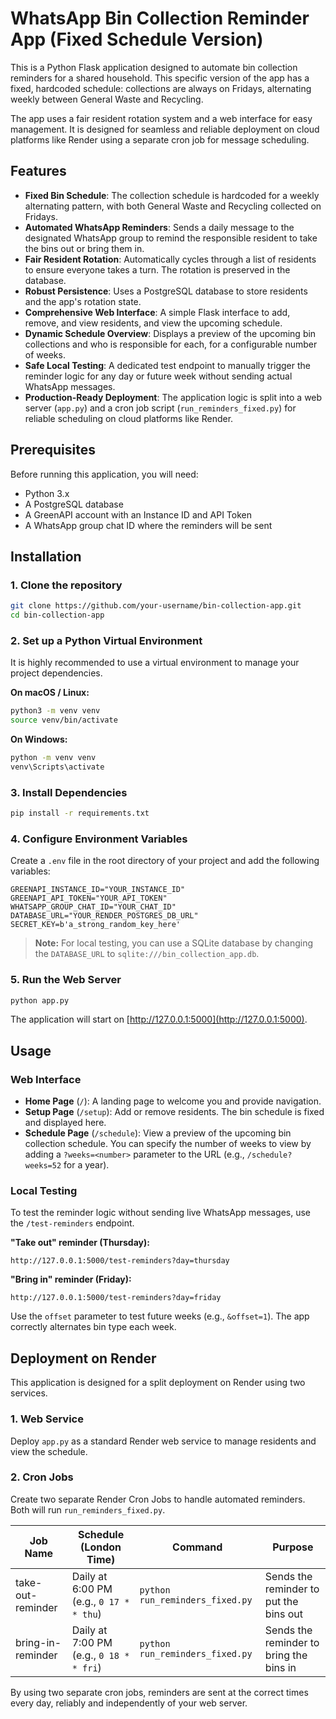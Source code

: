 # WhatsApp Bin Collection Reminder App (Fixed Schedule Version)

This is a Python Flask application designed to automate bin collection reminders for a shared household. This specific version of the app has a fixed, hardcoded schedule: collections are always on Fridays, alternating weekly between General Waste and Recycling.

The app uses a fair resident rotation system and a web interface for easy management. It is designed for seamless and reliable deployment on cloud platforms like Render using a separate cron job for message scheduling.

## Features

- **Fixed Bin Schedule**: The collection schedule is hardcoded for a weekly alternating pattern, with both General Waste and Recycling collected on Fridays.
- **Automated WhatsApp Reminders**: Sends a daily message to the designated WhatsApp group to remind the responsible resident to take the bins out or bring them in.
- **Fair Resident Rotation**: Automatically cycles through a list of residents to ensure everyone takes a turn. The rotation is preserved in the database.
- **Robust Persistence**: Uses a PostgreSQL database to store residents and the app's rotation state.
- **Comprehensive Web Interface**: A simple Flask interface to add, remove, and view residents, and view the upcoming schedule.
- **Dynamic Schedule Overview**: Displays a preview of the upcoming bin collections and who is responsible for each, for a configurable number of weeks.
- **Safe Local Testing**: A dedicated test endpoint to manually trigger the reminder logic for any day or future week without sending actual WhatsApp messages.
- **Production-Ready Deployment**: The application logic is split into a web server (`app.py`) and a cron job script (`run_reminders_fixed.py`) for reliable scheduling on cloud platforms like Render.

## Prerequisites

Before running this application, you will need:

- Python 3.x
- A PostgreSQL database
- A GreenAPI account with an Instance ID and API Token
- A WhatsApp group chat ID where the reminders will be sent

## Installation

### 1. Clone the repository
```bash
git clone https://github.com/your-username/bin-collection-app.git
cd bin-collection-app
```

### 2. Set up a Python Virtual Environment
It is highly recommended to use a virtual environment to manage your project dependencies.

**On macOS / Linux:**
```bash
python3 -m venv venv
source venv/bin/activate
```

**On Windows:**
```bash
python -m venv venv
venv\Scripts\activate
```

### 3. Install Dependencies
```bash
pip install -r requirements.txt
```

### 4. Configure Environment Variables
Create a `.env` file in the root directory of your project and add the following variables:

```
GREENAPI_INSTANCE_ID="YOUR_INSTANCE_ID"
GREENAPI_API_TOKEN="YOUR_API_TOKEN"
WHATSAPP_GROUP_CHAT_ID="YOUR_CHAT_ID"
DATABASE_URL="YOUR_RENDER_POSTGRES_DB_URL"
SECRET_KEY=b'a_strong_random_key_here'
```

> **Note:** For local testing, you can use a SQLite database by changing the `DATABASE_URL` to `sqlite:///bin_collection_app.db`.

### 5. Run the Web Server
```bash
python app.py
```
The application will start on [http://127.0.0.1:5000](http://127.0.0.1:5000).

## Usage

### Web Interface
- **Home Page** (`/`): A landing page to welcome you and provide navigation.
- **Setup Page** (`/setup`): Add or remove residents. The bin schedule is fixed and displayed here.
- **Schedule Page** (`/schedule`): View a preview of the upcoming bin collection schedule. You can specify the number of weeks to view by adding a `?weeks=<number>` parameter to the URL (e.g., `/schedule?weeks=52` for a year).

### Local Testing
To test the reminder logic without sending live WhatsApp messages, use the `/test-reminders` endpoint.

**"Take out" reminder (Thursday):**
```
http://127.0.0.1:5000/test-reminders?day=thursday
```

**"Bring in" reminder (Friday):**
```
http://127.0.0.1:5000/test-reminders?day=friday
```

Use the `offset` parameter to test future weeks (e.g., `&offset=1`). The app correctly alternates bin type each week.

## Deployment on Render

This application is designed for a split deployment on Render using two services.

### 1. Web Service
Deploy `app.py` as a standard Render web service to manage residents and view the schedule.

### 2. Cron Jobs
Create two separate Render Cron Jobs to handle automated reminders. Both will run `run_reminders_fixed.py`.

| Job Name           | Schedule (London Time)               | Command                          | Purpose                                 |
|--------------------|---------------------------------------|-----------------------------------|-----------------------------------------|
| take-out-reminder  | Daily at 6:00 PM (e.g., `0 17 * * thu`) | `python run_reminders_fixed.py`  | Sends the reminder to put the bins out |
| bring-in-reminder  | Daily at 7:00 PM (e.g., `0 18 * * fri`) | `python run_reminders_fixed.py`  | Sends the reminder to bring the bins in|

By using two separate cron jobs, reminders are sent at the correct times every day, reliably and independently of your web server.
